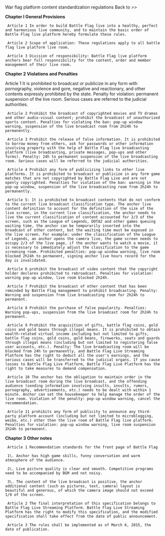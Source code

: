 

War flag platform content standardization regulations Back to \>\>


**Chapter I General Provisions**

     Article 1 In order to build Battle Flag live into a healthy, perfect and harmonious live community, and to maintain the basic order of Battle Flag live platform hereby formulate these rules.

     Article 2 Scope of application: These regulations apply to all battle flag live platform live room.

     Article 3 Division of responsibility: Battle Flag live platform anchors bear full responsibility for the content, order and member management of their live room.

**Chapter 2 Violations and Penalties**

Article 1 It is prohibited to broadcast or publicize in any form with pornography, violence and gore, negative and reactionary, and other contents expressly prohibited by the state. Penalty for violation: permanent suspension of the live room. Serious cases are referred to the judicial authorities.

     Article 2 Prohibit the broadcast of copyrighted movies and TV dramas and other audio-visual content; prohibit the broadcast of unauthorized sports content. Penalties for violating the ban: pop-up window warning, suspension of the live broadcast room from 2h24h to permanently.

     Article 3 Prohibit the release of false information. It is prohibited to borrow money from others, ask for passwords or other information involving property with the help of Battle Flag live broadcasting platform (live broadcasting, private messages, pop-ups and other forms). Penalty: 24h to permanent suspension of the live broadcasting room. Serious cases will be referred to the judicial authorities.

     Article 4 Prohibit any form of publicizing links to other live platforms. It is prohibited to broadcast or publicize in any form game matches that are not copyrighted by Battle Flag Live and are not openly copyrighted. Penalties for violation of the ban: warning in the pop-up window, suspension of the live broadcasting room from 2h24h to permanently.

     Article 5: It is prohibited to broadcast contents that do not conform to the current live broadcast classification type. The anchor live content definition to account for the definition of the size of the live screen, in the current live classification, the anchor needs to live the current classification of content accounted for 2/3 of the screen, such as the League of Legends, DOTA2 and other games queuing waiting time, the anchor can be temporarily inserted into the broadcast of other content, but the waiting time must be exposed in the live screen. For example: under the classification of the League of Legends, an anchor opens the camera live, the game screen needs to occupy 2/3 of the live page, if the anchor wants to watch a movie, it is necessary to immediately adjust the classification to the game screening room. Prohibited penalties: pop-up window warning, live room blocked 2h24h to permanent, signing anchor live hours record for the day is invalidated.

     Article 6 prohibit the broadcast of video content that the copyright holder declares prohibited to rebroadcast. Penalties for violation: warning pop-up window, live room blocked 2h24h.

     Article 7 Prohibit the broadcast of other content that has been reminded by Battle Flag management to prohibit broadcasting. Penalty: Warning and suspension from live broadcasting room for 2h24h to permanent.

     Article 8 Prohibit the purchase of false popularity. Penalties: Warning pop-ups, suspension from the live broadcast room for 2h24h to permanent.

     Article 9 Prohibit the acquisition of gifts, battle flag coins, gold coins and gold beans through illegal means. It is prohibited to obtain wealth-related virtual income including but not limited to gifts, battle flag coins, gold coins, gold beans, fireworks, seats and guards through illegal means (including but not limited to registering false user accounts, etc.). Penalty: The live broadcasting room will be blocked from 24h to permanently, and Battle Flag Live Streaming Platform has the right to deduct all the user's earnings, and the serious cases will be transferred to the judicial organs. If you cause losses to Battle Flag Live Platform, Battle Flag Live Platform has the right to take measures to demand compensation.

     Article 10 The anchor has the obligation to maintain order in the live broadcast room during the live broadcast, and the offending audience (sending information involving insults, insults, rumors, pornography, advertisements, etc.) needs to be dealt with within 1 minute. Anchor can set the housekeeper to help manage the order of the live room. Violation of the penalty: pop-up window warning, cancel the recommendation.

     Article 11 prohibits any form of publicity to announce any third-party platform account (including but not limited to microblogging, weibo, etc.) other than the live room of Battle Flag live platform. Penalties for violation: pop-up window warning, live room suspension 2h24h to permanent.

**Chapter 3 Other notes**

     Article 1 Recommendation standards for the front page of Battle Flag

     1\. Anchor has high game skills, funny conversation and warm atmosphere of the audience.

     2\. Live picture quality is clear and smooth. Competitive programs need to be accompanied by BGM and not noisy.

     3\. The content of the live broadcast is positive, the anchor additional content (such as pictures, text, camera) layout is beautiful and generous, of which the camera image should not exceed 1/9 of the screen.

     Article 2 The final interpretation of this specification belongs to Battle Flag Live Streaming Platform. Battle Flag Live Streaming Platform has the right to modify this specification, and the modified specification shall take effect from the date of public announcement.

     Article 3 The rules shall be implemented as of March 6, 2015, the date of publication.




